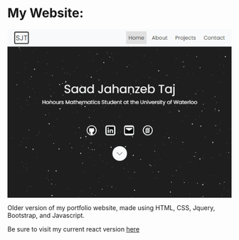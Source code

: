 # My Website:
<p align="center"><img align="center" src="./Preview.PNG" title="Preview" alt="Preview" /></p>

Older version of my portfolio website, made using HTML, CSS, Jquery, Bootstrap, and Javascript.

Be sure to visit my current react version [here](https://sjt00.github.io)
